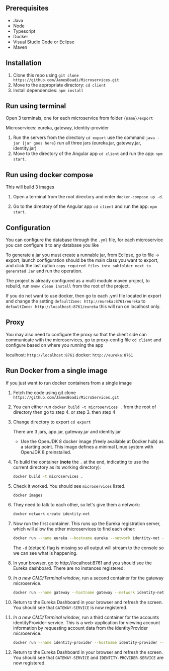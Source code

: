 
## Prerequisites

- Java
- Node
- Typescript
- Docker
- Visual Studio Code or Eclipse
- Maven

## Installation

1. Clone this repo using `git clone https://github.com/JamesBoadi/Microservices.git`
2. Move to the appropriate directory: `cd client`
3. Install dependencies: `npm install`

## Run using terminal

Open 3 terminals, one for each microservice from folder `{name}/export` 

Microservices: eureka, gateway, identity-provider

1. Run the servers from the directory `cd export` use the command `java -jar {jar goes here}` run all three jars (eureka.jar, gateway.jar, identity.jar)
2. Move to the directory of the Angular app `cd client` and run the app: `npm start`.

## Run using docker compose

This will build 3 images

1. Open a terminal from the root directory and enter `docker-compose up -d`.

2. Go to the directory of the Angular app `cd client` and run the app: `npm start`.

## Configuration

You can configure the database through the `.yml` file, for each microservice you can configure it to any database you like

To generate a jar you must create a runnable jar, from Eclipse, go to file -> export, launch configuration should be the main class you want to export, and click the last option `copy required files into subfolder next to generated Jar` and run the operation.

The project is already configured as a multi module maven project, to rebuild, run `mvmw clean install` from the root of the project.

If you do not want to use docker, then go to each .yml file located in export and change the setting `defaultZone: http://eureka:8761/eureka` to 
`defaultZone: http://localhost:8761/eureka` this will run on localhost only.

## Proxy

You may also need to configure the proxy so that the client side can communicate with the microservices, go to proxy-config file `cd client` and configure based on where you running the app

localhost: `http://localhost:8761`
docker: `http://eureka:8761`

## Run Docker from a single image

If you just want to run docker containers from a single image

1. Fetch the code using git clone `https://github.com/JamesBoadi/MicroServices.git`

2. You can either run `docker build -t microservices .` from the root of directory then go to step 4. or step 3. then step 4

3. Change directory to export `cd export`

	There are 3 jars, app.jar, gateway.jar and identity.jar

    * Use the OpenJDK 8 docker image (freely available at Docker hub) as a starting point. This image defines a minimal Linux system with OpenJDK 8 preinstalled.

4. To build the container (**note** the `.` at the end, indicating to use the current directory as its working directory):

    ```sh
    docker build -t microservices .
    ```

5. Check it worked. You should see `microservices` listed.

    ```sh
    docker images
    ```
    
1. They need to talk to each other, so let's give them a network:

    ```sh
    docker network create identity-net
    ```

2. Now run the first container. This runs up the Eureka registration server, which will allow the other microservices to find each other: 

    ```sh
    docker run --name eureka --hostname eureka --network identity-net -p 8761:8761 microservices java -jar app.jar reg
    ```

    The `-d` (detach) flag is missing so all output will stream to the console so we can see what is happening.
    
3. In your browser, go to http://localhost:8761 and you should see the Eureka dashboard. There are no instances registered.

4. _In a new CMD/Terminal window_, run a second container for the gateway microservice. 

    ```sh
	docker run --name gateway --hostname gateway --network identity-net -p 8081:8081 microservices java -jar gateway.jar gateway
    ```

5. Return to the Eureka Dashboard in your browser and refresh the screen.  You should see that `GATEWAY-SERVICE` is now registered.

6. _In a new CMD/Terminal window_, run a third container for the accounts identityProvider-service. This is a web-application for viewing account information by requesting account data from the identityProvider microservice.

    ```sh
	docker run --name identity-provider --hostname identity-provider --network identity-net -p 8082:8082 microservices java -jar identity.jar identity-provider
    ```

7. Return to the Eureka Dashboard in your browser and refresh the screen.  You should see that `GATEWAY-SERVICE` and `IDENTITY-PROVIDER-SERVICE` are now registered.
 
